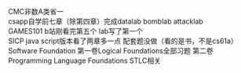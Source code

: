 CMC非数A类省一  
csapp自学前七章（除第四章）完成datalab bomblab attacklab  
GAMES101 b站刚看完第五个 lab写了第一个  
SICP java script版本看了两章多一点 配套题没做（看的是书，不是cs61a）  
Software Foundation 第一卷Logical Foundations全部习题 第二卷Programming Language Foundations STLC相关